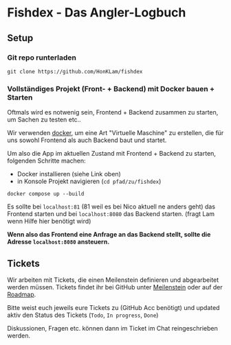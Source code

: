 # Fishdex - Das Angler-Logbuch

## Setup

### Git repo runterladen

```
git clone https://github.com/HonKLam/fishdex
```

### Vollständiges Projekt (Front- + Backend) mit Docker bauen + Starten

Oftmals wird es notwenig sein, Frontend + Backend zusammen zu starten, um Sachen zu testen etc..

Wir verwenden [docker](https://docs.docker.com/engine/install/), um eine Art "Virtuelle Maschine" zu erstellen, die für uns sowohl Frontend als auch Backend baut und startet.

Um also die App im aktuellen Zustand mit Frontend + Backend zu starten, folgenden Schritte machen:

- Docker installieren (siehe Link oben)
- in Konsole Projekt navigieren (`cd pfad/zu/fishdex`)

```
docker compose up --build
```

Es sollte bei `localhost:81` (81 weil es bei Nico aktuell ne anders geht) das Frontend starten und bei `localhost:8080` das Backend starten.
(fragt Lam wenn Hilfe hier benötigt wird)

**Wenn also das Frontend eine Anfrage an das Backend stellt, sollte die Adresse `localhost:8080` ansteuern.**

## Tickets

Wir arbeiten mit Tickets, die einen Meilenstein definieren und abgearbeitet werden müssen.
Tickets findet ihr bei GitHub unter [Meilenstein](https://github.com/HonKLam/fishdex/milestone/1) oder auf der [Roadmap](https://github.com/users/HonKLam/projects/10).

Bitte weist euch jeweils eure Tickets zu (GitHub Acc benötigt) und updated aktiv den Status des Tickets (`Todo`, `In progress`, `Done`)

Diskussionen, Fragen etc. können dann im Ticket im Chat reingeschrieben werden.
